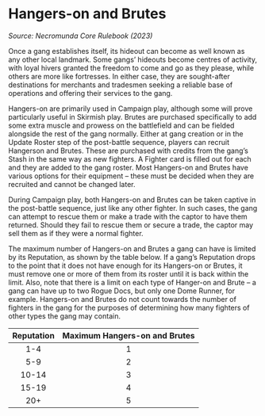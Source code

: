 # Hangers-on and Brutes

_Source: Necromunda Core Rulebook (2023)_

Once a gang establishes itself, its hideout can become
as well known as any other local landmark. Some
gangs’ hideouts become centres of activity, with loyal
hivers granted the freedom to come and go as they
please, while others are more like fortresses. In either
case, they are sought-after destinations for merchants
and tradesmen seeking a reliable base of operations
and offering their services to the gang.

Hangers-on are primarily used in Campaign play,
although some will prove particularly useful in Skirmish
play. Brutes are purchased specifically to add some
extra muscle and prowess on the battlefield and can
be fielded alongside the rest of the gang normally.
Either at gang creation or in the Update Roster step of
the post-battle sequence, players can recruit Hangerson
and Brutes. These are purchased with credits from
the gang’s Stash in the same way as new fighters. A
Fighter card is filled out for each and they are added
to the gang roster. Most Hangers-on and Brutes have
various options for their equipment – these must
be decided when they are recruited and cannot be
changed later.

During Campaign play, both Hangers-on and Brutes
can be taken captive in the post-battle sequence,
just like any other fighter. In such cases, the gang
can attempt to rescue them or make a trade with
the captor to have them returned. Should they fail to
rescue them or secure a trade, the captor may sell
them as if they were a normal fighter.

The maximum number of Hangers-on and Brutes a
gang can have is limited by its Reputation, as shown
by the table below. If a gang’s Reputation drops to the
point that it does not have enough for its Hangers-on
or Brutes, it must remove one or more of them from
its roster until it is back within the limit. Also, note that
there is a limit on each type of Hanger-on and Brute –
a gang can have up to two Rogue Docs, but only one
Dome Runner, for example. Hangers-on and Brutes do
not count towards the number of fighters in the gang
for the purposes of determining how many fighters of
other types the gang may contain.

| Reputation | Maximum Hangers-on and Brutes |
| :--------: | :---------------------------: |
|    1-4     |               1               |
|    5-9     |               2               |
|   10-14    |               3               |
|   15-19    |               4               |
|    20+     |               5               |
